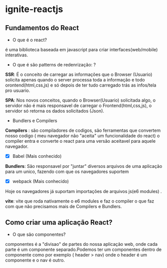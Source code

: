 # ignite-reactjs

## Fundamentos do React

- O que é o react?

é uma biblioteca baseada em javascript para criar interfaces(web/mobile) interativas.

- O que é são patterns de redenrização: ?

**SSR**: É o conceito de carregar as informações que o Browser (Usuario) solicita apenas quando o server processa toda a informação e todo orontend(html,css,js) e só depois de ter tudo carregado trás as infos/tela pro usuario.

**SPA**: Nos novos conceitos, quando o Browser(Usuario) solicitada algo, o servidor não é mais responsavel de carregar o Frontend(html,css,js), o servidor só retorna os dados solicitados (Json).

- Bundlers e Compilers

**Compilers** : são compiladores de codigos, são ferramentas que convertem nosso codigo ( meu navegador não "aceita" um funcionalidade do react) o compiler entra e converte o react para uma versão aceitavel para aquele navegador.

-[x] Babel (Mais conhecido)

**Bundlers**: São responsavel por "juntar" diversos arquivos de uma aplicação para um unico, fazendo com que os navegadores suportem

-[x] webpack (Mais conhecido)

Hoje os navegadores já suportam importações de arquivos js(e6 modules) .

**vite**: vite que roda nativamente o e6 modules e faz o compiler o que faz com que não precisamos mais de Compilers e Bundlers.

## Como criar uma aplicação React?

- O que são componentes?

componentes é a "divisao" de partes do nossa aplicação web, onde cada parte é um componente separado.Podemos ter um componentes dentro de componente como por exemplo ( header > nav) onde o header é um componente e o nav é outro.
